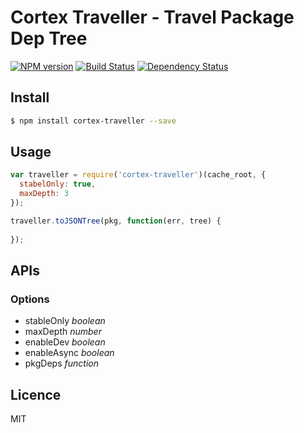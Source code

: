 # Cortex Traveller - Travel Package Dep Tree
 [![NPM version](https://badge.fury.io/js/cortex-traveller.svg)](http://badge.fury.io/js/cortex-traveller) [![Build Status](https://travis-ci.org/cortexjs/cortex-traveller.svg?branch=master)](https://travis-ci.org/cortexjs/cortex-traveller) [![Dependency Status](https://gemnasium.com/cortexjs/cortex-traveller.svg)](https://gemnasium.com/cortexjs/cortex-traveller)

<!-- description -->

## Install

```bash
$ npm install cortex-traveller --save
```

## Usage

```js
var traveller = require('cortex-traveller')(cache_root, {
  stabelOnly: true,
  maxDepth: 3
});

traveller.toJSONTree(pkg, function(err, tree) {
  
});

```

## APIs

### Options

* stableOnly  _boolean_
* maxDepth    _number_
* enableDev   _boolean_
* enableAsync _boolean_
* pkgDeps     _function_


## Licence

MIT
<!-- do not want to make nodeinit to complicated, you can edit this whenever you want. -->
